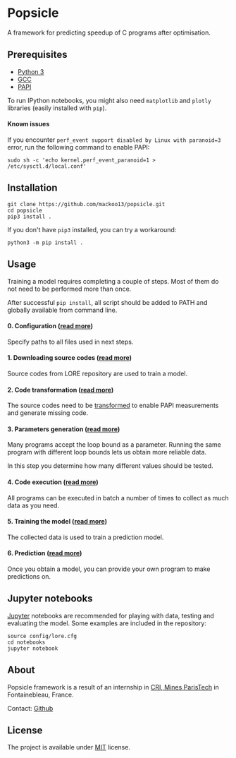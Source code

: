 # Popsicle

A framework for predicting speedup of C programs after optimisation.


## Prerequisites

* [Python 3](https://www.python.org/)
* [GCC](https://gcc.gnu.org/)
* [PAPI](http://icl.utk.edu/papi/software/)

To run IPython notebooks, you might also need `matplotlib` and `plotly` libraries (easily installed with `pip`).

#### Known issues

If you encounter `perf_event support disabled by Linux with paranoid=3` error, run the following command to enable PAPI:
  
`sudo sh -c 'echo kernel.perf_event_paranoid=1 > /etc/sysctl.d/local.conf'`

## Installation

    git clone https://github.com/mackoo13/popsicle.git
    cd popsicle
    pip3 install .

If you don't have `pip3` installed, you can try a workaround:

    python3 -m pip install .


## Usage

Training a model requires completing a couple of steps. Most of them do not need to be performed more than once.

After successful `pip install`, all script should be added to PATH and globally available from command line.


#### 0. Configuration ([read more](docs/user_guide/00_configuration.md)) 
Specify paths to all files used in next steps.

#### 1. Downloading source codes ([read more](docs/user_guide/01_lore_download.md)) 
Source codes from LORE repository are used to train a model.

#### 2. Code transformation ([read more](docs/user_guide/02_code_transformation.md)) 
The source codes need to be [transformed](docs/implementation/source_codes.md) to enable PAPI measurements and generate missing code.

#### 3. Parameters generation ([read more](docs/user_guide/03_parameters_generation.md)) 
Many programs accept the loop bound as a parameter. Running the same program with different loop bounds lets us obtain more reliable data. 

In this step you determine how many different values should be tested.

#### 4. Code execution ([read more](docs/user_guide/04_code_execution.md)) 
All programs can be executed in batch a number of times to collect as much data as you need. 

#### 5. Training the model ([read more](docs/user_guide/05_training.md)) 
The collected data is used to train a prediction model. 

#### 6. Prediction ([read more](docs/user_guide/06_prediction.md)) 
Once you obtain a model, you can provide your own program to make predictions on.


## Jupyter notebooks

[Jupyter](http://jupyter.org/) notebooks are recommended for playing with data, testing and evaluating the model. Some examples are included in the repository:

    source config/lore.cfg
    cd notebooks
    jupyter notebook


## About

Popsicle framework is a result of an internship in [CRI, Mines ParisTech](https://www.cri.mines-paristech.fr/) in Fontainebleau, France.

Contact: [Github](https://github.com/mackoo13)

## License

The project is available under [MIT](https://opensource.org/licenses/MIT) license.